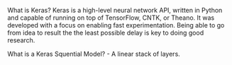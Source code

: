 What is Keras?
Keras is a high-level neural network API, written in Python and capable of 
running on top of TensorFlow, CNTK, or Theano. It was developed with a focus 
on enabling fast experimentation. Being able to go from idea to result the 
the least possible delay is key to doing good research.

What is a Keras Squential Model?
    - A linear stack of layers.
